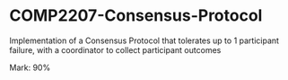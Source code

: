 # COMP2207-Consensus-Protocol
Implementation of a Consensus Protocol that tolerates up to 1 participant failure, with a coordinator to collect participant outcomes

Mark: 90%
